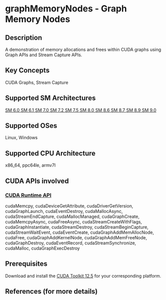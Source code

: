 # graphMemoryNodes - Graph Memory Nodes

## Description

A demonstration of memory allocations and frees within CUDA graphs using Graph APIs and Stream Capture APIs.

## Key Concepts

CUDA Graphs, Stream Capture

## Supported SM Architectures

[SM 6.0 ](https://developer.nvidia.com/cuda-gpus)  [SM 6.1 ](https://developer.nvidia.com/cuda-gpus)  [SM 7.0 ](https://developer.nvidia.com/cuda-gpus)  [SM 7.2 ](https://developer.nvidia.com/cuda-gpus)  [SM 7.5 ](https://developer.nvidia.com/cuda-gpus)  [SM 8.0 ](https://developer.nvidia.com/cuda-gpus)  [SM 8.6 ](https://developer.nvidia.com/cuda-gpus)  [SM 8.7 ](https://developer.nvidia.com/cuda-gpus)  [SM 8.9 ](https://developer.nvidia.com/cuda-gpus)  [SM 9.0 ](https://developer.nvidia.com/cuda-gpus)

## Supported OSes

Linux, Windows

## Supported CPU Architecture

x86_64, ppc64le, armv7l

## CUDA APIs involved

### [CUDA Runtime API](http://docs.nvidia.com/cuda/cuda-runtime-api/index.html)
cudaMemcpy, cudaDeviceGetAttribute, cudaDriverGetVersion, cudaGraphLaunch, cudaEventDestroy, cudaMallocAsync, cudaStreamEndCapture, cudaMallocManaged, cudaGraphCreate, cudaMemcpyAsync, cudaFreeAsync, cudaStreamCreateWithFlags, cudaGraphInstantiate, cudaStreamDestroy, cudaStreamBeginCapture, cudaStreamWaitEvent, cudaEventCreate, cudaGraphAddMemAllocNode, cudaFree, cudaGraphAddKernelNode, cudaGraphAddMemFreeNode, cudaGraphDestroy, cudaEventRecord, cudaStreamSynchronize, cudaMalloc, cudaGraphExecDestroy

## Prerequisites

Download and install the [CUDA Toolkit 12.5](https://developer.nvidia.com/cuda-downloads) for your corresponding platform.

## References (for more details)

